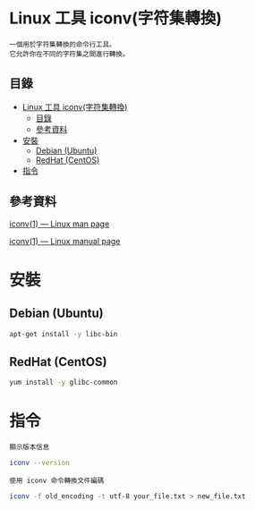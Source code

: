# Linux 工具 iconv(字符集轉換)

```
一個用於字符集轉換的命令行工具。
它允許你在不同的字符集之間進行轉換。
```

## 目錄

- [Linux 工具 iconv(字符集轉換)](#linux-工具-iconv字符集轉換)
	- [目錄](#目錄)
	- [參考資料](#參考資料)
- [安裝](#安裝)
	- [Debian (Ubuntu)](#debian-ubuntu)
	- [RedHat (CentOS)](#redhat-centos)
- [指令](#指令)

## 參考資料

[iconv(1) — Linux man page](https://linux.die.net/man/1/iconv)

[iconv(1) — Linux manual page](https://www.man7.org/linux/man-pages/man1/iconv.1.html)

# 安裝

## Debian (Ubuntu)

```bash
apt-get install -y libc-bin
```

## RedHat (CentOS)

```bash
yum install -y glibc-common
```

# 指令

`顯示版本信息`

```bash
iconv --version
```

`使用 iconv 命令轉換文件編碼`

```bash
iconv -f old_encoding -t utf-8 your_file.txt > new_file.txt
```